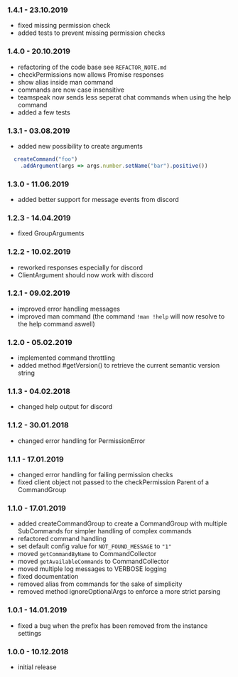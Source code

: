 ### 1.4.1 - 23.10.2019
* fixed missing permission check
* added tests to prevent missing permission checks

### 1.4.0 - 20.10.2019
* refactoring of the code base see `REFACTOR_NOTE.md`
* checkPermissions now allows Promise responses
* show alias inside man command
* commands are now case insensitive
* teamspeak now sends less seperat chat commands when using the help command
* added a few tests

### 1.3.1 - 03.08.2019
* added new possibility to create arguments
```javascript
  createCommand("foo")
    .addArgument(args => args.number.setName("bar").positive())
```

### 1.3.0 - 11.06.2019
* added better support for message events from discord

### 1.2.3 - 14.04.2019
* fixed GroupArguments

### 1.2.2 - 10.02.2019
* reworked responses especially for discord
* ClientArgument should now work with discord

### 1.2.1 - 09.02.2019
* improved error handling messages
* improved man command (the command `!man !help` will now resolve to the help command aswell)

### 1.2.0 - 05.02.2019
* implemented command throttling
* added method #getVersion() to retrieve the current semantic version string

### 1.1.3 - 04.02.2018
* changed help output for discord

### 1.1.2 - 30.01.2018
* changed error handling for PermissionError

### 1.1.1 - 17.01.2019
* changed error handling for failing permission checks
* fixed client object not passed to the checkPermission Parent of a CommandGroup

### 1.1.0 - 17.01.2019
* added createCommandGroup to create a CommandGroup with multiple SubCommands for simpler handling of complex commands
* refactored command handling
* set default config value for `NOT_FOUND_MESSAGE` to `"1"`
* moved `getCommandByName` to CommandCollector
* moved `getAvailableCommands` to CommandCollector
* moved multiple log messages to VERBOSE logging
* fixed documentation
* removed alias from commands for the sake of simplicity
* removed method ignoreOptionalArgs to enforce a more strict parsing

### 1.0.1 - 14.01.2019
* fixed a bug when the prefix has been removed from the instance settings

### 1.0.0 - 10.12.2018
* initial release